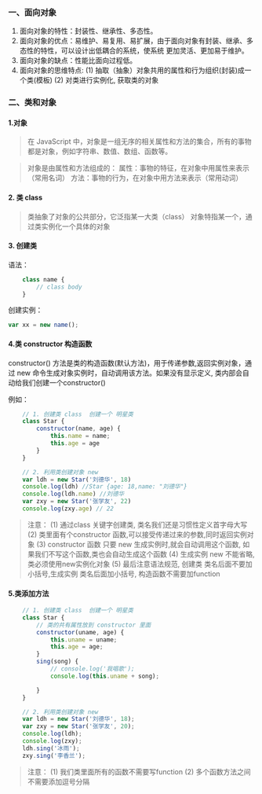### 一、面向对象
1. 面向对象的特性：封装性、继承性、多态性。
2. 面向对象的优点：易维护、易复用、易扩展，由于面向对象有封装、继承、多态性的特性，可以设计出低耦合的系统，使系统 更加灵活、更加易于维护。
3. 面向对象的缺点：性能比面向过程低。
4. 面向对象的思维特点: 
(1) 抽取（抽象）对象共用的属性和行为组织(封装)成一个类(模板)
(2) 对类进行实例化, 获取类的对象

### 二、类和对象
#### 1.对象
>在 JavaScript 中，对象是一组无序的相关属性和方法的集合，所有的事物都是对象，例如字符串、数值、数组、函数等。

>对象是由属性和方法组成的：
属性：事物的特征，在对象中用属性来表示（常用名词）
方法：事物的行为，在对象中用方法来表示（常用动词）
#### 2. 类 class
>类抽象了对象的公共部分，它泛指某一大类（class）
对象特指某一个，通过类实例化一个具体的对象   

#### 3. 创建类
语法：
```javascript
    class name {
        // class body
    }
```
创建实例：
```javascript
var xx = new name();
```

#### 4.类 constructor 构造函数
constructor() 方法是类的构造函数(默认方法)，用于传递参数,返回实例对象，通过 new 命令生成对象实例时，自动调用该方法。如果没有显示定义, 类内部会自动给我们创建一个constructor() 

例如：
```javascript
    // 1. 创建类 class  创建一个 明星类
    class Star {
        constructor(name, age) {
            this.name = name;
            this.age = age
        }
    }

    // 2. 利用类创建对象 new
    var ldh = new Star('刘德华', 18)
    console.log(ldh) //Star {age: 18,name: "刘德华"}
    console.log(ldh.name) //刘德华
    var zxy = new Star('张学友', 22)
    console.log(zxy.age) // 22
```
>注意：
(1) 通过class 关键字创建类, 类名我们还是习惯性定义首字母大写
(2) 类里面有个constructor 函数,可以接受传递过来的参数,同时返回实例对象
(3) constructor 函数 只要 new 生成实例时,就会自动调用这个函数, 如果我们不写这个函数,类也会自动生成这个函数
(4) 生成实例 new 不能省略, 类必须使用new实例化对象
(5) 最后注意语法规范, 创建类 类名后面不要加小括号,生成实例 类名后面加小括号, 构造函数不需要加function

#### 5.类添加方法
```javascript
    // 1. 创建类 class  创建一个 明星类
    class Star {
        // 类的共有属性放到 constructor 里面
        constructor(uname, age) {
            this.uname = uname;
            this.age = age;
        }
        sing(song) {
            // console.log('我唱歌');
            console.log(this.uname + song);

        }
    }

    // 2. 利用类创建对象 new
    var ldh = new Star('刘德华', 18);
    var zxy = new Star('张学友', 20);
    console.log(ldh);
    console.log(zxy);
    ldh.sing('冰雨');
    zxy.sing('李香兰');
```
>注意：
(1) 我们类里面所有的函数不需要写function
(2) 多个函数方法之间不需要添加逗号分隔




